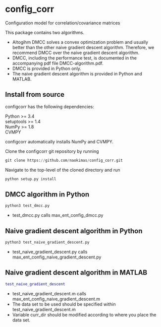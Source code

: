 # config_corr
Configuration model for correlation/covariance matrices

This package contains two algorithms.
* Altogihm DMCC solves a convex optimization problem and usually better than the other naive gradient descent algorithm. Therefore, we recommend DMCC over the naive gradient descent algorithm.
* DMCC, including the performance test, is documented in the accompanying pdf file DMCC-algorithm.pdf.
* DMCC is provided in Python only.
* The naive gradient descent algorithm is provided in Python and MATLAB.

## Install from source

configcorr has the following dependencies:

Python >= 3.4  
setuptools >= 1.4  
NumPy >= 1.8  
CVMPY

configcorr automatically installs NumPy and CVMPY.

Clone the configcorr git repository by running

```python
git clone https://github.com/naokimas/config_corr.git
```

Navigate to the top-level of the cloned directory and run

```python
python setup.py install
```

## DMCC algorithm in Python

```python
python3 test_dmcc.py
```

* test_dmcc.py calls max_ent_config_dmcc.py

## Naive gradient descent algorithm in Python

```python
python3 test_naive_gradient_descent.py
```

* test_naive_gradient_descent.py calls max_ent_config_naive_gradient_descent.py


## Naive gradient descent algorithm in MATLAB

```MATLAB
test_naive_gradient_descent
```

* test_naive_gradient_descent.m calls max_ent_config_naive_gradient_descent.m
* The data set to be used should be specified within test_naive_gradient_descent.m
* Variable curr_dir should be modified according to where you place the data set.
